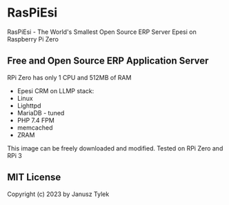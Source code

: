 # RasPiEsi
RasPiEsi - The World's Smallest Open Source ERP Server
Epesi on Raspberry Pi Zero

## Free and Open Source ERP Application Server
RPi Zero has only 1 CPU and 512MB of RAM
- Epesi CRM on LLMP stack:
- Linux 
- Lighttpd
- MariaDB - tuned
- PHP 7.4 FPM
- memcached
- ZRAM

This image can be freely downloaded and modified.
Tested on RPi Zero and RPi 3

## MIT License
Copyright (c) 2023 by Janusz Tylek
